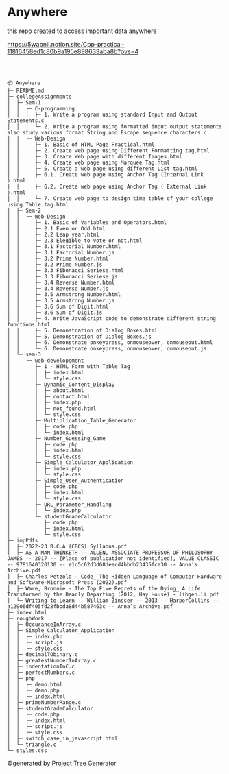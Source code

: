 # Anywhere
this repo created to access important data anywhere

https://5wapnil.notion.site/Cpp-practical-11816458ed1c80b9a195e898633aba8b?pvs=4

```



📦 Anywhere
├─ README.md
├─ collegeAssignments
│  ├─ Sem-1
│  │  ├─ C-programming
│  │  │  ├─ 1. Write a program using standard Input and Output Statements.c
│  │  │  └─ 2. Write a program using formatted input output statements also study various format String and Escape sequence characters.c
│  │  └─ Web-Design
│  │     ├─ 1. Basic of HTML Page Practical.html
│  │     ├─ 2. Create web page using Different Formatting tag.html
│  │     ├─ 3. Create Web page with different Images.html
│  │     ├─ 4. Create web page using Marquee Tag.html
│  │     ├─ 5. Create a web page using different List tag.html
│  │     ├─ 6.1. Create web page using Anchor Tag (Internal Link ).html
│  │     ├─ 6.2. Create web page using Anchor Tag ( External Link ).html
│  │     └─ 7. Create web page to design time table of your college using Table tag.html
│  ├─ Sem-2
│  │  └─ Web-Design
│  │     ├─ 1. Basic of Variables and Operators.html
│  │     ├─ 2.1 Even or Odd.html
│  │     ├─ 2.2 Leap year.html
│  │     ├─ 2.3 Elegible to vote or not.html
│  │     ├─ 3.1 Factorial Number.html
│  │     ├─ 3.1 Factorial Number.js
│  │     ├─ 3.2 Prime Number.html
│  │     ├─ 3.2 Prime Number.js
│  │     ├─ 3.3 Fibonacci Seriese.html
│  │     ├─ 3.3 Fibonacci Seriese.js
│  │     ├─ 3.4 Reverse Number.html
│  │     ├─ 3.4 Reverse Number.js
│  │     ├─ 3.5 Armstrong Number.html
│  │     ├─ 3.5 Armstrong Number.js
│  │     ├─ 3.6 Sum of Digit.html
│  │     ├─ 3.6 Sum of Digit.js
│  │     ├─ 4. Write JavaScript code to demonstrate different string functions.html
│  │     ├─ 5. Demonstration of Dialog Boxes.html
│  │     ├─ 5. Demonstration of Dialog Boxes.js
│  │     ├─ 6. Demonstrate onkeypress, onmouseover, onmouseout.html
│  │     └─ 6. Demonstrate onkeypress, onmouseover, onmouseout.js
│  └─ sem-3
│     └─ web-developement
│        ├─ 1 - HTML Form with Table Tag
│        │  ├─ index.html
│        │  └─ style.css
│        ├─ Dynamic_Content_Display
│        │  ├─ about.html
│        │  ├─ contact.html
│        │  ├─ index.php
│        │  ├─ not_found.html
│        │  └─ style.css
│        ├─ Multiplication_Table_Generator
│        │  ├─ code.php
│        │  └─ index.html
│        ├─ Number_Guessing_Game
│        │  ├─ code.php
│        │  ├─ index.html
│        │  └─ style.css
│        ├─ Simple_Calculator_Application
│        │  ├─ index.php
│        │  └─ style.css
│        ├─ Simple_User_Authentication
│        │  ├─ code.php
│        │  ├─ index.html
│        │  └─ style.css
│        ├─ URL_Parameter_Handling
│        │  └─ index.php
│        └─ studentGradeCalculator
│           ├─ code.php
│           ├─ index.html
│           └─ style.css
├─ impPdfs
│  ├─ 2022-23 B.C.A (CBCS) Syllabus.pdf
│  ├─ AS A MAN THINKETH -- ALLEN, ASSOCIATE PROFESSOR OF PHILOSOPHY JAMES -- 2017 -- [Place of publication not identified], VALUE CLASSIC -- 9781640320130 -- e1c5c62d3d68deecd4bbdb23435fce30 -- Anna’s Archive.pdf
│  ├─ Charles Petzold - Code_ The Hidden Language of Computer Hardware and Software-Microsoft Press (2022).pdf
│  ├─ Ware, Bronnie - The Top Five Regrets of the Dying_ A Life Transformed by the Dearly Departing (2012, Hay House) - libgen.li.pdf
│  └─ Writing to Learn -- William Zinsser -- 2013 -- HarperCollins -- a12906df405fd28fbbda8d44b587463c -- Anna’s Archive.pdf
├─ index.html
├─ roughWork
│  ├─ OccuranceInArray.c
│  ├─ Simple_Calculator_Application
│  │  ├─ index.php
│  │  ├─ script.js
│  │  └─ style.css
│  ├─ decimalTObinary.c
│  ├─ greatestNumberInArray.c
│  ├─ indentationInC.c
│  ├─ perfectNumbers.c
│  ├─ php
│  │  ├─ demo.html
│  │  ├─ demo.php
│  │  └─ index.html
│  ├─ primeNumberRange.c
│  ├─ studentGradeCalculator
│  │  ├─ code.php
│  │  ├─ index.html
│  │  ├─ script.js
│  │  └─ style.css
│  ├─ switch_case_in_javascript.html
│  └─ triangle.c
└─ styles.css
```
©generated by [Project Tree Generator](https://woochanleee.github.io/project-tree-generator)



<!--
📦 Anywhere<br>
├─ README.md<br>
├─ collegeAssignments<br>
│  ├─ Sem-1<br>
│  │  ├─ C-programming<br>
│  │  │  ├─ [1. Write a program using standard Input and Output Statements.c](https://github.com/5wapnilmore/Anywhere/blob/main/collegeAssignments/Sem-1/C-programming/1.%20Write%20a%20program%20using%20standard%20Input%20and%20Output%20Statements.c)<br>
│  │  │  └─ [2. Write a program using formatted input output statements also study various format String and Escape sequence characters.c](https://github.com/5wapnilmore/Anywhere/blob/main/collegeAssignments/Sem-1/C-programming/2.%20Write%20a%20program%20using%20formatted%20input%20output%20statements%20also%20study%20various%20format%20String%20and%20Escape%20sequence%20characters.c)<br>
│  │  └─ Web-Design<br>
│  │     ├─ [1. Basic of HTML Page Practical.html](https://github.com/5wapnilmore/Anywhere/blob/main/collegeAssignments/Sem-1/Web-Design/1.%20Basic%20of%20HTML%20Page%20Practical.html)<br>
│  │     ├─ 2. Create web page using Different Formatting tag.html<br>
│  │     ├─ 3. Create Web page with different Images.html<br>
│  │     ├─ 4. Create web page using Marquee Tag.html<br>
│  │     ├─ 5. Create a web page using different List tag.html<br>
│  │     ├─ 6.1. Create web page using Anchor Tag (Internal Link ).html<br>
│  │     ├─ 6.2. Create web page using Anchor Tag ( External Link ).html<br>
│  │     └─ 7. Create web page to design time table of your college using Table tag.html<br>
│  ├─ Sem-2<br>
│  │  └─ Web-Design<br>
│  │     ├─ 1. Basic of Variables and Operators.html<br>
│  │     ├─ 2.1 Even or Odd.html<br>
│  │     ├─ 2.2 Leap year.html<br>
│  │     ├─ 2.3 Elegible to vote or not.html<br>
│  │     ├─ 3.1 Factorial Number.html<br>
│  │     ├─ 3.1 Factorial Number.js<br>
│  │     ├─ 3.2 Prime Number.html<br>
│  │     ├─ 3.2 Prime Number.js<br>
│  │     ├─ 3.3 Fibonacci Seriese.html<br>
│  │     ├─ 3.3 Fibonacci Seriese.js<br>
│  │     ├─ 3.4 Reverse Number.html<br>
│  │     ├─ 3.4 Reverse Number.js<br>
│  │     ├─ 3.5 Armstrong Number.html<br>
│  │     ├─ 3.5 Armstrong Number.js<br>
│  │     ├─ 3.6 Sum of Digit.html<br>
│  │     ├─ 3.6 Sum of Digit.js<br>
│  │     ├─ 4. Write JavaScript code to demonstrate different string functions.html<br>
│  │     ├─ 5. Demonstration of Dialog Boxes.html<br>
│  │     ├─ 5. Demonstration of Dialog Boxes.js<br>
│  │     ├─ 6. Demonstrate onkeypress, onmouseover, onmouseout.html<br>
│  │     └─ 6. Demonstrate onkeypress, onmouseover, onmouseout.js<br>
│  └─ sem-3<br>
│     └─ web-developement<br>
│        ├─ 1 - HTML Form with Table Tag<br>
│        │  ├─ index.html<br>
│        │  └─ style.css<br>
│        ├─ Multiplication_Table_Generator<br>
│        │  ├─ code.php<br>
│        │  └─ index.html<br>
│        ├─ Simple_Calculator_Application<br>
│        │  ├─ index.php<br>
│        │  ├─ script.js<br>
│        │  └─ style.css<br>
│        ├─ URL_Parameter_Handling<br>
│        │  └─ index.php<br>
│        └─ studentGradeCalculator<br>
│           ├─ code.php<br>
│           ├─ index.html<br>
│           ├─ script.js<br>
│           └─ style.css<br>
├─ impPdfs<br>
│  ├─ 2022-23 B.C.A (CBCS) Syllabus.pdf<br>
│  ├─ AS A MAN THINKETH -- ALLEN, ASSOCIATE PROFESSOR OF PHILOSOPHY JAMES -- 2017 -- [Place of publication not identified], VALUE CLASSIC -- 9781640320130 -- e1c5c62d3d68deecd4bbdb23435fce30 -- Anna’s Archive.pdf<br>
│  ├─ Charles Petzold - Code_ The Hidden Language of Computer Hardware and Software-Microsoft Press (2022).pdf<br>
│  ├─ Ware, Bronnie - The Top Five Regrets of the Dying_ A Life Transformed by the Dearly Departing (2012, Hay House) - libgen.li.pdf<br>
│  └─ Writing to Learn -- William Zinsser -- 2013 -- HarperCollins -- a12906df405fd28fbbda8d44b587463c -- Anna’s Archive.pdf<br>
└─ roughWork<br>
   ├─ OccuranceInArray.c<br>
   ├─ Simple_Calculator_Application<br>
   │  ├─ index.php<br>
   │  ├─ script.js<br>
   │  └─ style.css<br>
   ├─ decimalTObinary.c<br>
   ├─ greatestNumberInArray.c<br>
   ├─ indentationInC.c<br>
   ├─ perfectNumbers.c<br>
   ├─ php<br>
   │  ├─ demo.html<br>
   │  ├─ demo.php<br>
   │  └─ index.html<br>
   ├─ primeNumberRange.c<br>
   ├─ studentGradeCalculator<br>
   │  ├─ code.php<br>
   │  ├─ index.html<br>
   │  ├─ script.js<br>
   │  └─ style.css<br>
   ├─ switch_case_in_javascript.html<br>
   └─ triangle.c<br>
-->
